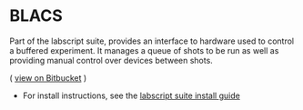 # BLACS

Part of the labscript suite, provides an interface to hardware used to control a buffered experiment. It manages a queue of shots to be run as well as providing manual control over devices between shots.

( 
[view on Bitbucket](https://github.com/labscript_suite/spinapi)
)

   * For install instructions, see the [labscript suite install guide](https://github.com/labscript_suite/install-guide)
